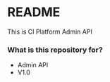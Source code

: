# README #

This is CI Platform Admin API

### What is this repository for? ###

* Admin API
* V1.0


